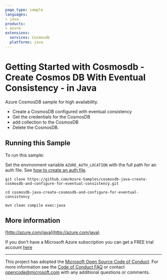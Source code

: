 ```yaml
---
page_type: sample
languages:
- java
products:
- azure
extensions:
  services: Cosmosdb
  platforms: java
---
```


# Getting Started with Cosmosdb - Create Cosmos DB With Eventual Consistency - in Java #


  Azure CosmosDB sample for high availability.
   - Create a CosmosDB configured with eventual consistency
   - Get the credentials for the CosmosDB
   - add collection to the CosmosDB
   - Delete the CosmosDB.
 

## Running this Sample ##

To run this sample:

Set the environment variable `AZURE_AUTH_LOCATION` with the full path for an auth file. See [how to create an auth file](https://github.com/Azure/azure-libraries-for-java/blob/master/AUTH.md).

    git clone https://github.com/Azure-Samples/cosmosdb-java-create-cosmosdb-and-configure-for-eventual-consistency.git

    cd cosmosdb-java-create-cosmosdb-and-configure-for-eventual-consistency

    mvn clean compile exec:java

## More information ##

[http://azure.com/java](http://azure.com/java)

If you don't have a Microsoft Azure subscription you can get a FREE trial account [here](http://go.microsoft.com/fwlink/?LinkId=330212)

---

This project has adopted the [Microsoft Open Source Code of Conduct](https://opensource.microsoft.com/codeofconduct/). For more information see the [Code of Conduct FAQ](https://opensource.microsoft.com/codeofconduct/faq/) or contact [opencode@microsoft.com](mailto:opencode@microsoft.com) with any additional questions or comments.